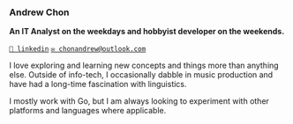 ### Andrew Chon

**An IT Analyst on the weekdays and hobbyist developer on the weekends.**

[`💼 linkedin`](https://www.linkedin.com/in/andrew-chon/)
[`✉️ chonandrew@outlook.com`](mailto:chonandrew@outlook.com)

I love exploring and learning new concepts and things more than anything else. Outside of info-tech, I occasionally dabble in music production and have had a long-time fascination with linguistics.

I mostly work with Go, but I am always looking to experiment with other platforms and languages where applicable.

